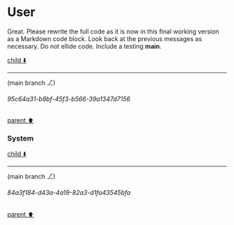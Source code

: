 # User

Great. Please rewrite the full code as it is now in this final working version as a Markdown code block. Look back at the previous messages as necessary. Do not ellide code. Include a testing __main__.

[child ⬇️](#95c64a31-b8bf-45f3-b566-39a1347d7156)

---

(main branch ⎇)
###### 95c64a31-b8bf-45f3-b566-39a1347d7156
[parent ⬆️](#aaa24a36-140f-429f-a24a-a872d66a6d66)
### System

[child ⬇️](#84a3f184-d43a-4a19-82a3-d1fa43545bfa)

---

(main branch ⎇)
###### 84a3f184-d43a-4a19-82a3-d1fa43545bfa
[parent ⬆️](#95c64a31-b8bf-45f3-b566-39a1347d7156)
